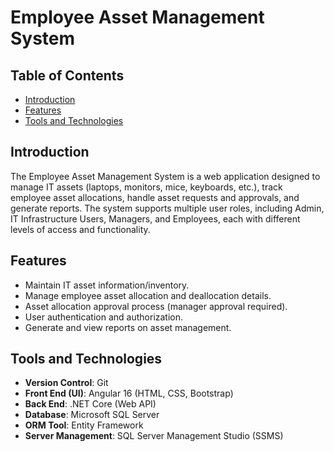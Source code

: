 # Employee Asset Management System

## Table of Contents
- [Introduction](#introduction)
- [Features](#features)
- [Tools and Technologies](#tools-and-technologies)


## Introduction
The Employee Asset Management System is a web application designed to manage IT assets (laptops, monitors, mice, keyboards, etc.), track employee asset allocations, handle asset requests and approvals, and generate reports. The system supports multiple user roles, including Admin, IT Infrastructure Users, Managers, and Employees, each with different levels of access and functionality.

## Features
- Maintain IT asset information/inventory.
- Manage employee asset allocation and deallocation details.
- Asset allocation approval process (manager approval required).
- User authentication and authorization.
- Generate and view reports on asset management.

## Tools and Technologies
- **Version Control**: Git
- **Front End (UI)**: Angular 16 (HTML, CSS, Bootstrap)
- **Back End**: .NET Core (Web API)
- **Database**: Microsoft SQL Server
- **ORM Tool**: Entity Framework
- **Server Management**: SQL Server Management Studio (SSMS)



